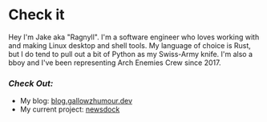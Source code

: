 # Check it
Hey I'm Jake aka "Ragnyll".
 I'm a software engineer who loves working with and making Linux desktop and shell tools.
 My language of choice is Rust, but I do tend to pull out a bit of Python as my Swiss-Army knife.
 I'm also a bboy and I've been representing Arch Enemies Crew since 2017.

### _Check Out:_
- My blog: [blog.gallowzhumour.dev](https://blog.gallowzhumour.dev)
- My current project: [newsdock](https://github.com/Ragnyll/newsdock)
